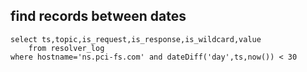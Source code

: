 ## find records between dates
```
select ts,topic,is_request,is_response,is_wildcard,value 
    from resolver_log 
where hostname='ns.pci-fs.com' and dateDiff('day',ts,now()) < 30
```